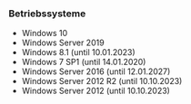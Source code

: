 ### Betriebssysteme
- Windows 10
- Windows Server 2019
- Windows 8.1 (until 10.01.2023)
- Windows 7 SP1 (until 14.01.2020)
- Windows Server 2016 (until 12.01.2027)
- Windows Server 2012 R2 (until 10.10.2023)
- Windows Server 2012 (until 10.10.2023)
